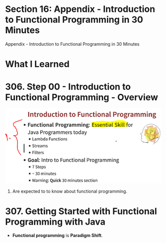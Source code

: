 # Section 16: Appendix - Introduction to Functional Programming in 30 Minutes

Appendix - Introduction to Functional Programming in 30 Minutes 

# What I Learned

# 306. Step 00 - Introduction to Functional Programming - Overview

<img src="functionalProgramming.PNG" alt="Course here" width="600"/>

1. Are expected to to know about functional programming.

# 307. Getting Started with Functional Programming with Java

- **Functional programming** is **Paradigm Shift**.